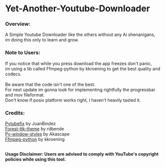 <h1>Yet-Another-Youtube-Downloader</h1>

<h3>Overview:</h3>
A Simple Youtube Downloader like the others without any Ai shenanigans, im doing this only to learn and grow.

<h3>Note to Users:</h3>
If you notice that while you press download the app freezes don't panic, <br>
im using a lib called Ffmpeg-python by kkroening to get the best quality and codecs.<br>
<br>Be aware that the code isn't one of the best.<br>
For next update im gonna look for implementing rightfully the progressbar and mov fileformat.<br>
Don't know if posix platform works right, I haven't heavily tasted it.

<h3>Credits:</h3>
<a href=https://github.com/JuanBindez/pytubefix>Pytubefix</a> by JuanBindez<br>
<a href=https://github.com/rdbende/Forest-ttk-theme>Forest-ttk-theme</a> by rdbende<br>
<a href=https://github.com/Akascape/py-window-styles>Py-window-styles</a> by Akascape<br>
<a href=https://github.com/kkroening/ffmpeg-python>Ffmpeg-python</a> by kkroening<br>

<br><b/>Usage Disclaimer: Users are advised to comply with YouTube's copyright policies while using this tool.
